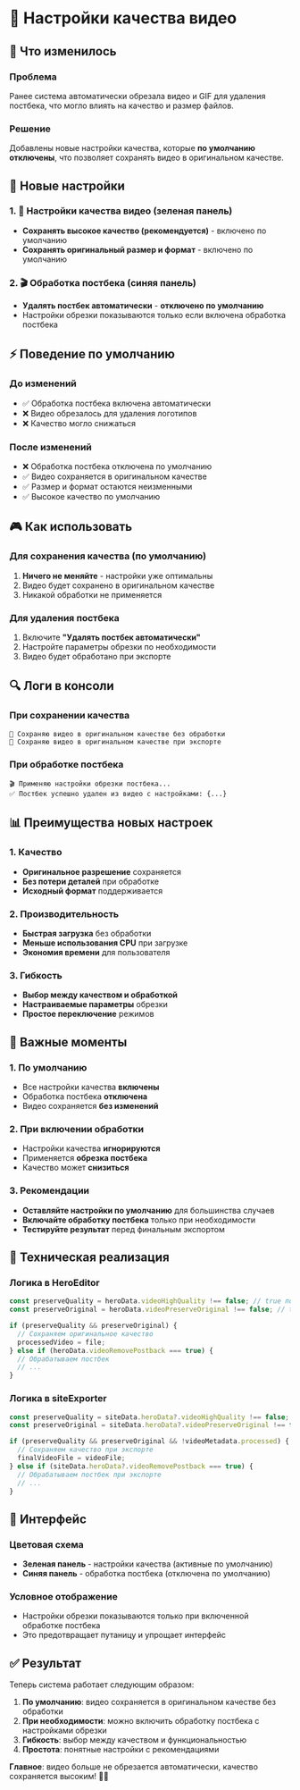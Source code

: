# 🎯 Настройки качества видео

## 🔧 Что изменилось

### Проблема
Ранее система автоматически обрезала видео и GIF для удаления постбека, что могло влиять на качество и размер файлов.

### Решение
Добавлены новые настройки качества, которые **по умолчанию отключены**, что позволяет сохранять видео в оригинальном качестве.

## 📱 Новые настройки

### 1. 🎯 Настройки качества видео (зеленая панель)
- **Сохранять высокое качество (рекомендуется)** - включено по умолчанию
- **Сохранять оригинальный размер и формат** - включено по умолчанию

### 2. 🎬 Обработка постбека (синяя панель)
- **Удалять постбек автоматически** - **отключено по умолчанию**
- Настройки обрезки показываются только если включена обработка постбека

## ⚡ Поведение по умолчанию

### До изменений
- ✅ Обработка постбека включена автоматически
- ❌ Видео обрезалось для удаления логотипов
- ❌ Качество могло снижаться

### После изменений
- ❌ Обработка постбека отключена по умолчанию
- ✅ Видео сохраняется в оригинальном качестве
- ✅ Размер и формат остаются неизменными
- ✅ Высокое качество по умолчанию

## 🎮 Как использовать

### Для сохранения качества (по умолчанию)
1. **Ничего не меняйте** - настройки уже оптимальны
2. Видео будет сохранено в оригинальном качестве
3. Никакой обработки не применяется

### Для удаления постбека
1. Включите **"Удалять постбек автоматически"**
2. Настройте параметры обрезки по необходимости
3. Видео будет обработано при экспорте

## 🔍 Логи в консоли

### При сохранении качества
```
🎯 Сохраняю видео в оригинальном качестве без обработки
🎯 Сохраняю видео в оригинальном качестве при экспорте
```

### При обработке постбека
```
🎬 Применяю настройки обрезки постбека...
✅ Постбек успешно удален из видео с настройками: {...}
```

## 📊 Преимущества новых настроек

### 1. Качество
- **Оригинальное разрешение** сохраняется
- **Без потери деталей** при обработке
- **Исходный формат** поддерживается

### 2. Производительность
- **Быстрая загрузка** без обработки
- **Меньше использования CPU** при загрузке
- **Экономия времени** для пользователя

### 3. Гибкость
- **Выбор между качеством и обработкой**
- **Настраиваемые параметры** обрезки
- **Простое переключение** режимов

## 🚨 Важные моменты

### 1. По умолчанию
- Все настройки качества **включены**
- Обработка постбека **отключена**
- Видео сохраняется **без изменений**

### 2. При включении обработки
- Настройки качества **игнорируются**
- Применяется **обрезка постбека**
- Качество может **снизиться**

### 3. Рекомендации
- **Оставляйте настройки по умолчанию** для большинства случаев
- **Включайте обработку постбека** только при необходимости
- **Тестируйте результат** перед финальным экспортом

## 🔧 Техническая реализация

### Логика в HeroEditor
```javascript
const preserveQuality = heroData.videoHighQuality !== false; // true по умолчанию
const preserveOriginal = heroData.videoPreserveOriginal !== false; // true по умолчанию

if (preserveQuality && preserveOriginal) {
  // Сохраняем оригинальное качество
  processedVideo = file;
} else if (heroData.videoRemovePostback === true) {
  // Обрабатываем постбек
  // ...
}
```

### Логика в siteExporter
```javascript
const preserveQuality = siteData.heroData?.videoHighQuality !== false;
const preserveOriginal = siteData.heroData?.videoPreserveOriginal !== false;

if (preserveQuality && preserveOriginal && !videoMetadata.processed) {
  // Сохраняем качество при экспорте
  finalVideoFile = videoFile;
} else if (siteData.heroData?.videoRemovePostback === true) {
  // Обрабатываем постбек при экспорте
  // ...
}
```

## 📱 Интерфейс

### Цветовая схема
- **Зеленая панель** - настройки качества (активные по умолчанию)
- **Синяя панель** - обработка постбека (отключена по умолчанию)

### Условное отображение
- Настройки обрезки показываются только при включенной обработке постбека
- Это предотвращает путаницу и упрощает интерфейс

## ✅ Результат

Теперь система работает следующим образом:

1. **По умолчанию**: видео сохраняется в оригинальном качестве без обработки
2. **При необходимости**: можно включить обработку постбека с настройками обрезки
3. **Гибкость**: выбор между качеством и функциональностью
4. **Простота**: понятные настройки с рекомендациями

**Главное**: видео больше не обрезается автоматически, качество сохраняется высоким! 🎯✨
